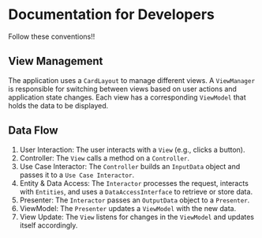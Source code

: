 # Documentation for Developers

Follow these conventions!!

## View Management

The application uses a `CardLayout` to manage different views. A `ViewManager` is responsible for switching between views based on user actions and application state changes. Each view has a corresponding `ViewModel` that holds the data to be displayed.

## Data Flow

1. User Interaction: The user interacts with a `View` (e.g., clicks a button).
2. Controller: The `View` calls a method on a `Controller`.
3. Use Case Interactor: The `Controller` builds an `InputData` object and passes it to a `Use Case Interactor`.
4. Entity & Data Access: The `Interactor` processes the request, interacts with `Entities`, and uses a `DataAccessInterface` to retrieve or store data.
5. Presenter: The `Interactor` passes an `OutputData` object to a `Presenter`.
6. ViewModel: The `Presenter` updates a `ViewModel` with the new data.
7. View Update: The `View` listens for changes in the `ViewModel` and updates itself accordingly.
